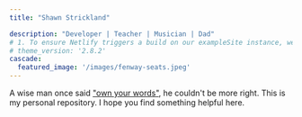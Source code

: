 ```yaml
---
title: "Shawn Strickland"

description: "Developer | Teacher | Musician | Dad"
# 1. To ensure Netlify triggers a build on our exampleSite instance, we need to change a file in the exampleSite directory.
# theme_version: '2.8.2'
cascade:
  featured_image: '/images/fenway-seats.jpeg'
---
```

A wise man once said ["own your words"](https://www.hanselman.com/blog/your-words-are-wasted), he couldn't be more right. This is my personal repository. I hope you find something helpful here.
